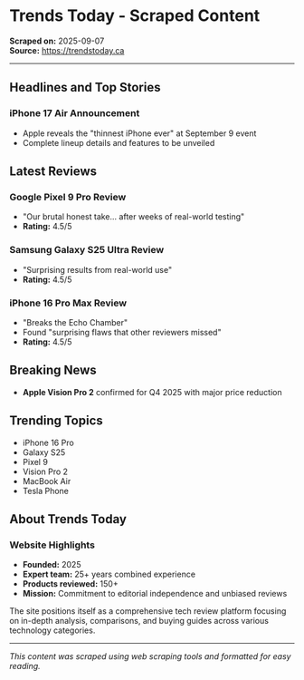 # Trends Today - Scraped Content

**Scraped on:** 2025-09-07  
**Source:** https://trendstoday.ca

---

## Headlines and Top Stories

### iPhone 17 Air Announcement
- Apple reveals the "thinnest iPhone ever" at September 9 event
- Complete lineup details and features to be unveiled

## Latest Reviews

### Google Pixel 9 Pro Review
- "Our brutal honest take... after weeks of real-world testing"
- **Rating:** 4.5/5

### Samsung Galaxy S25 Ultra Review
- "Surprising results from real-world use"
- **Rating:** 4.5/5

### iPhone 16 Pro Max Review
- "Breaks the Echo Chamber"
- Found "surprising flaws that other reviewers missed"
- **Rating:** 4.5/5

## Breaking News
- **Apple Vision Pro 2** confirmed for Q4 2025 with major price reduction

## Trending Topics
- iPhone 16 Pro
- Galaxy S25
- Pixel 9
- Vision Pro 2
- MacBook Air
- Tesla Phone

## About Trends Today

### Website Highlights
- **Founded:** 2025
- **Expert team:** 25+ years combined experience
- **Products reviewed:** 150+
- **Mission:** Commitment to editorial independence and unbiased reviews

The site positions itself as a comprehensive tech review platform focusing on in-depth analysis, comparisons, and buying guides across various technology categories.

---

*This content was scraped using web scraping tools and formatted for easy reading.*